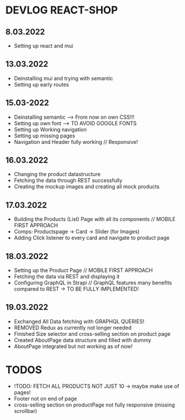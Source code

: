 # DEVLOG REACT-SHOP

## 8.03.2022
- Setting up react and mui

## 13.03.2022
- Deinstalling mui and trying with semantic
- Setting up early routes

## 15.03-2022
- Deinstalling semantic --> From now on own CSS!!!
- Setting up own font --> TO AVOID GOOGLE FONTS
- Setting up Working navigation
- Setting up missing pages
- Navigation and Header fully working // Responsive!

## 16.03.2022
- Changing the product datastructure
- Fetching the data through REST successfully
- Creating the mockup images and creating all mock products

## 17.03.2022
- Building the Products (List) Page with all its components // MOBILE FIRST APPROACH
- Comps: Productspage -> Card -> Slider (for Images)
- Adding Click listener to every card and navigate to product page

## 18.03.2022
- Setting up the Product Page // MOBILE FIRST APPROACH
- Fetching the data via REST and displaying it
- Configuring GraphQL in Strapi // GraphQL features many benefits compared to REST -> TO BE FULLY IMPLEMENTED!

## 19.03.2022
- Exchanged All Data fetching with GRAPHQL QUERIES!
- REMOVED Redux as currently not longer needed
- Finished Size selector and cross-selling section on product page
- Created AboutPage data structure and filled with dummy
- AboutPage integrated but not working as of now!


# TODOS
- !TODO: FETCH ALL PRODUCTS NOT JUST 10 -> maybe make use of pages!
- Footer not on end of page
- cross-selling section on productPage not fully responsive (missing scrollbar)